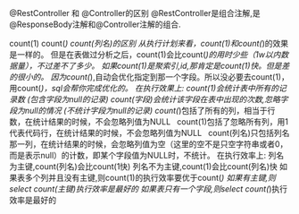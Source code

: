 @RestController 和 @Controller的区别
    @RestController是组合注解,是@ResponseBody注解和@Controller注解的组合.

count(1) count(*) count(列名)的区别
    从执行计划来看，count(1)和count(*)的效果是一样的。 但是在表做过分析之后，count(1)会比count(*)的用时少些（1w以内数据量），不过差不了多少。
    如果count(1)是聚索引,id,那肯定是count(1)快。但是差的很小的。
    因为count(*),自动会优化指定到那一个字段。所以没必要去count(1)，用count(*)，sql会帮你完成优化的。
    在执行效果上:
        count(1)会统计表中所有的记录数 (包含字段为null的记录)
        count(字段)会统计该字段在表中出现的次数,忽略字段为null的情况 (不统计字段为null的记录)
        count(*)包括了所有的列，相当于行数，在统计结果的时候，不会忽略列值为NULL  
        count(1)包括了忽略所有列，用1代表代码行，在统计结果的时候，不会忽略列值为NULL  
        count(列名)只包括列名那一列，在统计结果的时候，会忽略列值为空（这里的空不是只空字符串或者0，而是表示null）的计数，即某个字段值为NULL时，不统计。
    在执行效率上:
        列名为主键,count(列名)会比count(1快)
        列名不为主键,count(1)会比count(列名)快
        如果表多个列并且没有主键,则count(1)的执行效率要优于count(*)
        如果有主键,则select count(主键)执行效率是最好的
        如果表只有一个字段,则select count(*)执行效率是最好的


